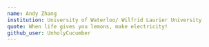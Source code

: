 ```yaml
---
name: Andy Zhang
institution: University of Waterloo/ Wilfrid Laurier University
quote: When life gives you lemons, make electricity!
github_user: UnholyCucumber
---
```

